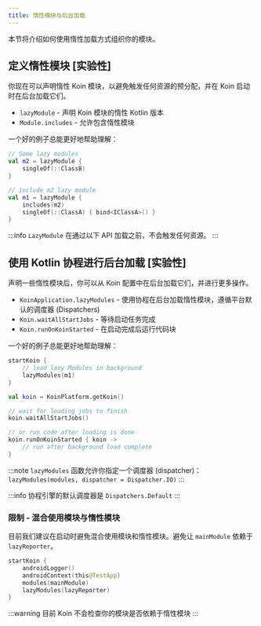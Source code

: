 ```yaml
---
title: 惰性模块与后台加载
---
```


本节将介绍如何使用惰性加载方式组织你的模块。

## 定义惰性模块 [实验性]

你现在可以声明惰性 Koin 模块，以避免触发任何资源的预分配，并在 Koin 启动时在后台加载它们。

- `lazyModule` - 声明 Koin 模块的惰性 Kotlin 版本
- `Module.includes` - 允许包含惰性模块

一个好的例子总能更好地帮助理解：

```kotlin
// Some lazy modules
val m2 = lazyModule {
    singleOf(::ClassB)
}

// include m2 lazy module
val m1 = lazyModule {
    includes(m2)
    singleOf(::ClassA) { bind<IClassA>() }
}
```

:::info
    `LazyModule` 在通过以下 API 加载之前，不会触发任何资源。
:::

## 使用 Kotlin 协程进行后台加载 [实验性]

声明一些惰性模块后，你可以从 Koin 配置中在后台加载它们，并进行更多操作。

- `KoinApplication.lazyModules` - 使用协程在后台加载惰性模块，遵循平台默认的调度器 (Dispatchers)
- `Koin.waitAllStartJobs` - 等待启动任务完成
- `Koin.runOnKoinStarted` - 在启动完成后运行代码块

一个好的例子总能更好地帮助理解：

```kotlin
startKoin {
    // load lazy Modules in background
    lazyModules(m1)
}

val koin = KoinPlatform.getKoin()

// wait for loading jobs to finish
koin.waitAllStartJobs()

// or run code after loading is done
koin.runOnKoinStarted { koin ->
    // run after background load complete
}
```

:::note
    `lazyModules` 函数允许你指定一个调度器 (dispatcher)：`lazyModules(modules, dispatcher = Dispatcher.IO)`
:::

:::info
    协程引擎的默认调度器是 `Dispatchers.Default`
:::

### 限制 - 混合使用模块与惰性模块

目前我们建议在启动时避免混合使用模块和惰性模块。避免让 `mainModule` 依赖于 `lazyReporter`。

```kotlin
startKoin {
    androidLogger()
    androidContext(this@TestApp)
    modules(mainModule)
    lazyModules(lazyReporter)
}
```

:::warning
目前 Koin 不会检查你的模块是否依赖于惰性模块
:::